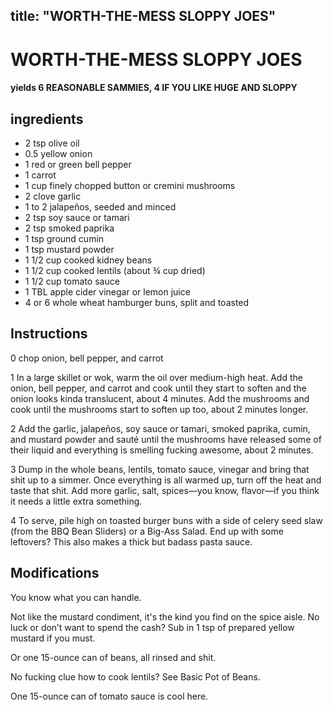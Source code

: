 

title: "WORTH-THE-MESS SLOPPY JOES"
---
# WORTH-THE-MESS SLOPPY JOES



#### yields  6 REASONABLE SAMMIES, 4 IF YOU LIKE HUGE AND SLOPPY


## ingredients
* 2 tsp olive oil 
* 0.5 yellow onion 
* 1 red or green bell pepper 
* 1 carrot 
* 1 cup finely chopped button or cremini mushrooms 
* 2 clove garlic 
* 1 to 2 jalapeños, seeded and minced 
* 2 tsp soy sauce or tamari 
* 2 tsp smoked paprika 
* 1 tsp ground cumin 
* 1 tsp mustard powder 
* 1 1/2 cup cooked kidney beans 
* 1 1/2 cup cooked lentils (about ¾ cup dried) 
* 1 1/2 cup tomato sauce 
* 1 TBL apple cider vinegar or lemon juice 
* 4 or 6 whole wheat hamburger buns, split and toasted 



## Instructions
0 chop onion, bell pepper, and carrot

1 In a large skillet or wok, warm the oil over medium-high heat. Add the onion, bell pepper, and carrot and cook until they start to soften and the onion looks kinda translucent, about 4 minutes. Add the mushrooms and cook until the mushrooms start to soften up too, about 2 minutes longer.

2 Add the garlic, jalapeños, soy sauce or tamari, smoked paprika, cumin, and mustard powder and sauté until the mushrooms have released some of their liquid and everything is smelling fucking awesome, about 2 minutes.

3 Dump in the whole beans, lentils, tomato sauce, vinegar and bring that shit up to a simmer. Once everything is all warmed up, turn off the heat and taste that shit. Add more garlic, salt, spices—you know, flavor—if you think it needs a little extra something.

4 To serve, pile high on toasted burger buns with a side of celery seed slaw (from the BBQ Bean Sliders) or a Big-Ass Salad. End up with some leftovers? This also makes a thick but badass pasta sauce.



## Modifications
You know what you can handle.

 Not like the mustard condiment, it's the kind you find on the spice aisle. No luck or don’t want to spend the cash? Sub in 1 tsp of prepared yellow mustard if you must.

 Or one 15-ounce can of beans, all rinsed and shit.

 No fucking clue how to cook lentils? See Basic Pot of Beans.

 One 15-ounce can of tomato sauce is cool here.




